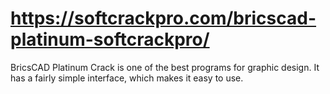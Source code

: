 # https://softcrackpro.com/bricscad-platinum-softcrackpro/
BricsCAD Platinum Crack is one of the best programs for graphic design. It has a fairly simple interface, which makes it easy to use. 
